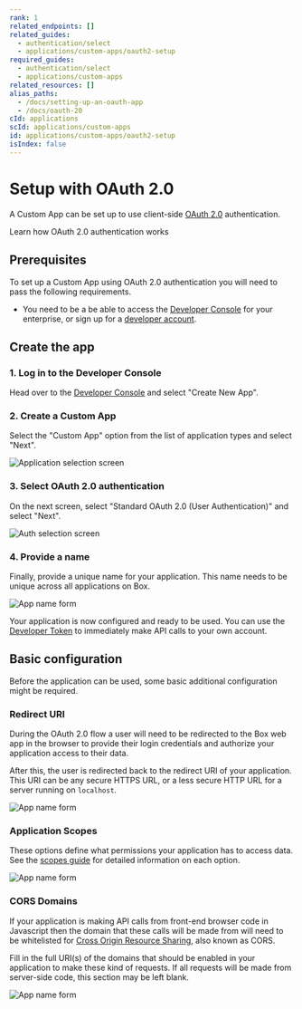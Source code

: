 ```yaml
---
rank: 1
related_endpoints: []
related_guides:
  - authentication/select
  - applications/custom-apps/oauth2-setup
required_guides:
  - authentication/select
  - applications/custom-apps
related_resources: []
alias_paths:
  - /docs/setting-up-an-oauth-app
  - /docs/oauth-20
cId: applications
scId: applications/custom-apps
id: applications/custom-apps/oauth2-setup
isIndex: false
---
```

# Setup with OAuth 2.0

A Custom App can be set up to use client-side [OAuth 2.0][oauth2] authentication.

<CTA to="g://authentication/oauth2">
Learn how OAuth 2.0 authentication works

</CTA>

## Prerequisites

To set up a Custom App using OAuth 2.0 authentication you will need to pass the following requirements.

* You need to be a be able to access the [Developer Console][devconsole] for your enterprise, or sign up for a [developer account][devaccount].

## Create the app

### 1. Log in to the Developer Console

Head over to the [Developer Console][devconsole] and select "Create New App".

### 2. Create a Custom App

Select the "Custom App" option from the list of application types and select "Next".

<ImageFrame border>

![Application selection screen](../images/app-types.png)

</ImageFrame>

### 3. Select OAuth 2.0 authentication

On the next screen, select "Standard OAuth 2.0 (User Authentication)" and select "Next".

<ImageFrame border width="400" center>

![Auth selection screen](../images/auth-types.png)

</ImageFrame>

### 4. Provide a name

Finally, provide a unique name for your application. This name needs to be unique across all applications on Box.

<ImageFrame border width="600" center>

![App name form](../images/app-name.png)

</ImageFrame>

<Message>

Your application is now configured and ready to be used. You can use the [Developer Token][devtoken] to immediately make API calls to your own account.

</Message>

## Basic configuration

Before the application can be used, some basic additional configuration might be required.

### Redirect URI

During the OAuth 2.0 flow a user will need to be redirected to the Box web app in the browser to provide their login credentials and authorize your application access to their data.

After this, the user is redirected back to the redirect URI of your application. This URI can be any secure HTTPS URL, or a less secure HTTP URL for a server running on `localhost`.

<ImageFrame border width="600" center>

![App name form](../images/app-redirect-uri.png)

</ImageFrame>

### Application Scopes

These options define what permissions your application has to access data. See the [scopes guide][scopes] for detailed information on each option.

<ImageFrame border width="600" center>

![App name form](../images/app-scopes.png)

</ImageFrame>

### CORS Domains

If your application is making API calls from front-end browser code in Javascript then the domain that these calls will be made from will need to be whitelisted for [Cross Origin Resource Sharing][cors], also known as CORS.

Fill in the full URI(s) of the domains that should be enabled in your application to make these kind of requests. If all requests will be made from server-side code, this section may be left blank.

<ImageFrame border>

![App name form](../images/app-cors.png)

</ImageFrame>

[devconsole]: https://app.box.com/developers/console

[devaccount]: https://account.box.com/signup/n/developer

[devtoken]: g://authentication/access-tokens/developer-tokens

[scopes]: g://api-calls/permissions-and-errors/scopes

[cors]: https://en.wikipedia.org/wiki/Cross-origin_resource_sharing

[oauth2]: g://authentication/oauth2
